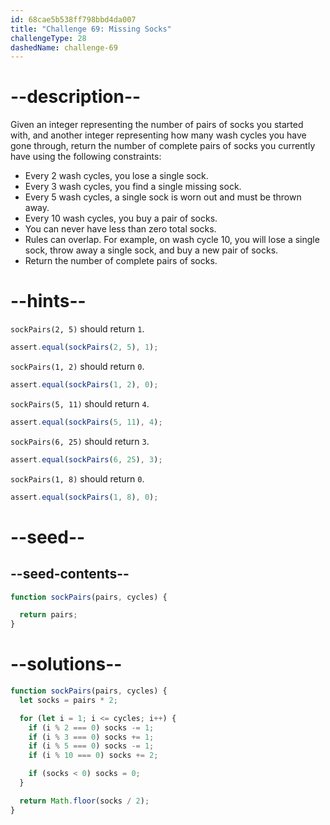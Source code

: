 ```yaml
---
id: 68cae5b538ff798bbd4da007
title: "Challenge 69: Missing Socks"
challengeType: 28
dashedName: challenge-69
---
```


# --description--

Given an integer representing the number of pairs of socks you started with, and another integer representing how many wash cycles you have gone through, return the number of complete pairs of socks you currently have using the following constraints:

- Every 2 wash cycles, you lose a single sock.
- Every 3 wash cycles, you find a single missing sock.
- Every 5 wash cycles, a single sock is worn out and must be thrown away.
- Every 10 wash cycles, you buy a pair of socks.
- You can never have less than zero total socks.
- Rules can overlap. For example, on wash cycle 10, you will lose a single sock, throw away a single sock, and buy a new pair of socks.
- Return the number of complete pairs of socks.

# --hints--

`sockPairs(2, 5)` should return `1`.

```js
assert.equal(sockPairs(2, 5), 1);
```

`sockPairs(1, 2)` should return `0`.

```js
assert.equal(sockPairs(1, 2), 0);
```

`sockPairs(5, 11)` should return `4`.

```js
assert.equal(sockPairs(5, 11), 4);
```

`sockPairs(6, 25)` should return `3`.

```js
assert.equal(sockPairs(6, 25), 3);
```

`sockPairs(1, 8)` should return `0`.

```js
assert.equal(sockPairs(1, 8), 0);
```

# --seed--

## --seed-contents--

```js
function sockPairs(pairs, cycles) {

  return pairs;
}
```

# --solutions--

```js
function sockPairs(pairs, cycles) {
  let socks = pairs * 2;

  for (let i = 1; i <= cycles; i++) {
    if (i % 2 === 0) socks -= 1;
    if (i % 3 === 0) socks += 1;
    if (i % 5 === 0) socks -= 1;
    if (i % 10 === 0) socks += 2;

    if (socks < 0) socks = 0;
  }

  return Math.floor(socks / 2);
}
```
